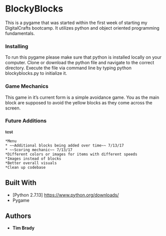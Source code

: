 # BlockyBlocks

This is a pygame that was started within the first week of starting my DigitalCrafts bootcamp. It utilizes python and object oriented programming fundamentals.

### Installing

To run this pygame please make sure that python is installed locally on your computer. Clone or download the python file and navigate to the correct directory. Execute the file via command line by typing python blockyblocks.py to initialize it.

### Game Mechanics

This game in it’s current form is a simple avoidance game. You as the main block are supposed to avoid the yellow blocks as they come across the screen.

### Future Additions

~~test~~

    *Menu
    * ~~Additional blocks being added over time~~ 7/13/17
    * ~~Scoring mechanic~~ 7/13/17
    *Different colors or images for items with different speeds
    *Images instead of blocks
    *Better overall visuals
    *Clean up codebase

## Built With

* [Python 2.7.13] https://www.python.org/downloads/
* Pygame

## Authors

* **Tim Brady**
